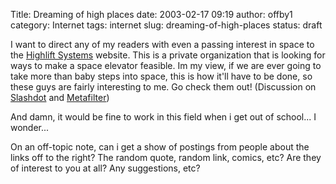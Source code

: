 Title: Dreaming of high places
date: 2003-02-17 09:19
author: offby1
category: Internet
tags: internet
slug: dreaming-of-high-places
status: draft

I want to direct any of my readers with even a passing interest in space to the [Highlift Systems](http://www.highliftsystems.com/) website. This is a private organization that is looking for ways to make a space elevator feasible. Im my view, if we are ever going to take more than baby steps into space, this is how it\'ll have to be done, so these guys are fairly interesting to me. Go check them out! (Discussion on [Slashdot](http://science.slashdot.org/article.pl?sid=03/02/17/0045205&mode=thread&tid=160) and [Metafilter](http://www.metafilter.com/comments.mefi/23622))

And damn, it would be fine to work in this field when i get out of school\... I wonder\...

On an off-topic note, can i get a show of postings from people about the links off to the right? The random quote, random link, comics, etc? Are they of interest to you at all? Any suggestions, etc?
